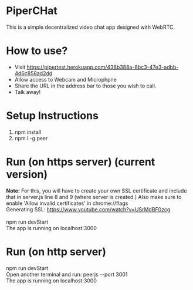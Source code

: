 # PiperCHat
This is a simple decentralized video chat app designed with WebRTC.
# How to use?
- Visit https://pipertest.herokuapp.com/438b388a-8bc3-47e3-adbb-4d6c858ad2dd
- Allow access to Webcam and Microphpne
- Share the URL in the address bar to those you wish to call.
- Talk away!

# Setup Instructions
1. npm install
2. npm i -g peer

# Run (on https server) (current version)
**Note:** For this, you will have to create your own SSL certificate and include that in server.js line 8 and 9 (where server is created.) Also make sure to enable 'Allow invalid certificates' in chrome://flags<br>Generating SSL: https://www.youtube.com/watch?v=USrMdBF0zcg<br><br>
 npm run devStart <br>
 The app is running on localhost:3000
# Run (on http server)
 npm run devStart <br>
 Open another terminal and run: peerjs --port 3001<br>
 The app is running on localhost:3000
